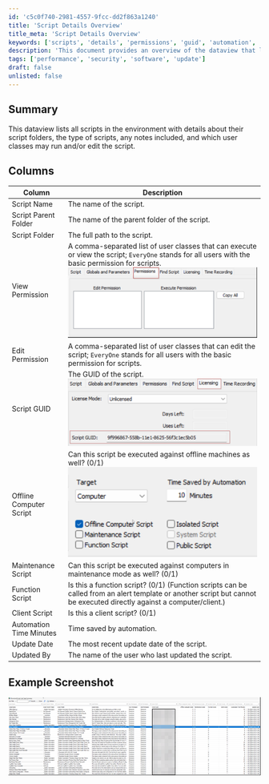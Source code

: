 ```yaml
---
id: 'c5c0f740-2981-4557-9fcc-dd2f863a1240'
title: 'Script Details Overview'
title_meta: 'Script Details Overview'
keywords: ['scripts', 'details', 'permissions', 'guid', 'automation', 'maintenance', 'function', 'client', 'update']
description: 'This document provides an overview of the dataview that lists all scripts in the environment, detailing their script folders, types, permissions, and other relevant attributes. It includes a summary of the columns available, such as script name, folder paths, permissions for viewing and editing, and additional script characteristics.'
tags: ['performance', 'security', 'software', 'update']
draft: false
unlisted: false
---
```


## Summary

This dataview lists all scripts in the environment with details about their script folders, the type of scripts, any notes included, and which user classes may run and/or edit the script.

## Columns

| Column                       | Description                                                                                                                                                                                                                  |
|------------------------------|------------------------------------------------------------------------------------------------------------------------------------------------------------------------------------------------------------------------------|
| Script Name                  | The name of the script.                                                                                                                                                                                                    |
| Script Parent Folder         | The name of the parent folder of the script.                                                                                                                                                                               |
| Script Folder                | The full path to the script.                                                                                                                                                                                               |
| View Permission              | A comma-separated list of user classes that can execute or view the script; `EveryOne` stands for all users with the basic permission for scripts. ![View Permission](../../../static/img/Script-List/image_1.png)          |
| Edit Permission              | A comma-separated list of user classes that can edit the script; `EveryOne` stands for all users with the basic permission for scripts.                                                                                     |
| Script GUID                  | The GUID of the script. ![Script GUID](../../../static/img/Script-List/image_2.png)                                                                                                                                      |
| Offline Computer Script      | Can this script be executed against offline machines as well? (0/1) ![Offline Computer Script](../../../static/img/Script-List/image_3.png)                                                                               |
| Maintenance Script           | Can this script be executed against computers in maintenance mode as well? (0/1)                                                                                                                                         |
| Function Script              | Is this a function script? (0/1) (Function scripts can be called from an alert template or another script but cannot be executed directly against a computer/client.)                                                       |
| Client Script                | Is this a client script? (0/1)                                                                                                                                                                                             |
| Automation Time Minutes      | Time saved by automation.                                                                                                                                                                                                   |
| Update Date                  | The most recent update date of the script.                                                                                                                                                                                 |
| Updated By                   | The name of the user who last updated the script.                                                                                                                                                                         |

## Example Screenshot

![Example Screenshot](../../../static/img/Script-List/image_4.png)
